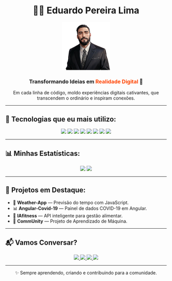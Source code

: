 <h1 align="center">👨‍💻 Eduardo Pereira Lima</h1>

<p align="center">
  <img src="https://github.com/EduardoPereiraLima-Dev/EduardoPereira/blob/main/public/Avatar.png" alt="Avatar Eduardo Pereira" width="150"/>
</p>

<h3 align="center">Transformando Ideias em <span style="color:#FF4500">Realidade Digital</span> 🚀</h3>

<p align="center">Em cada linha de código, moldo experiências digitais cativantes, que transcendem o ordinário e inspiram conexões.</p>

---

## 🚀 Tecnologias que eu mais utilizo:

<div align="center">
  <img src="https://img.shields.io/badge/-JavaScript-F7DF1E?style=for-the-badge&logo=javascript&logoColor=000" />
  <img src="https://img.shields.io/badge/-TypeScript-3178C6?style=for-the-badge&logo=typescript&logoColor=fff" />
  <img src="https://img.shields.io/badge/-Angular-DD0031?style=for-the-badge&logo=angular&logoColor=fff" />
  <img src="https://img.shields.io/badge/-Next.js-000000?style=for-the-badge&logo=next.js&logoColor=fff" />
  <img src="https://img.shields.io/badge/-React-61DAFB?style=for-the-badge&logo=react&logoColor=000" />
  <img src="https://img.shields.io/badge/-Tailwind_CSS-38B2AC?style=for-the-badge&logo=tailwind-css&logoColor=fff" />
  <img src="https://img.shields.io/badge/-C%23-239120?style=for-the-badge&logo=c-sharp&logoColor=fff" />
  <img src="https://img.shields.io/badge/-Python-3776AB?style=for-the-badge&logo=python&logoColor=fff" />
</div>

---

## 📊 Minhas Estatísticas:

<div align="center">
  <img height="180em" src="https://github-readme-stats.vercel.app/api?username=EduardoPereiraLima-Dev&show_icons=true&theme=radical" />
  <img height="180em" src="https://github-readme-stats.vercel.app/api/top-langs/?username=EduardoPereiraLima-Dev&layout=compact&theme=radical" />
</div>

---

## 📌 Projetos em Destaque:

- 🎨 **Weather-App** — Previsão do tempo com JavaScript.
- 📊 **Angular-Covid-19** — Painel de dados COVID-19 em Angular.
- 🤖 **IAfitness** — API inteligente para gestão alimentar.
- 🧠 **CommUnity** — Projeto de Aprendizado de Máquina.

---

## 📬 Vamos Conversar?

<div align="center">
  <a href="https://github.com/EduardoPereiraLima-Dev">
    <img src="https://img.shields.io/badge/GitHub-181717?style=for-the-badge&logo=github" />
  </a>
  <a href="https://www.linkedin.com/in/eduardo-pereira-lima-7580a5239">
    <img src="https://img.shields.io/badge/LinkedIn-0077B5?style=for-the-badge&logo=linkedin" />
  </a>
  <a href="https://t.me/@E967484018">
    <img src="https://img.shields.io/badge/Telegram-26A5E4?style=for-the-badge&logo=telegram" />
  </a>
  <a href="https://api.whatsapp.com/send?phone=5511967484018">
    <img src="https://img.shields.io/badge/WhatsApp-25D366?style=for-the-badge&logo=whatsapp" />
  </a>
</div>

---

<p align="center">✨ Sempre aprendendo, criando e contribuindo para a comunidade.</p>
